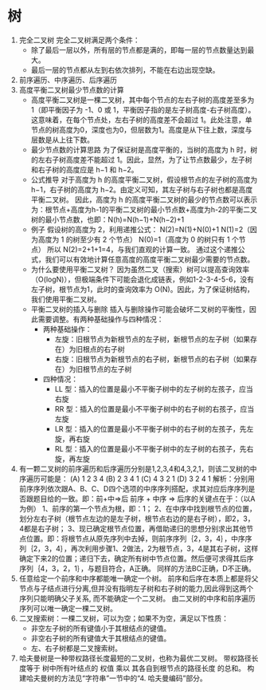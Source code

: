 # 树

1. 完全二叉树
完全二叉树满足两个条件：
    - 除了最后一层以外，所有层的节点都是满的，即每一层的节点数量达到最大。
    - 最后一层的节点都从左到右依次排列，不能在右边出现空缺。
2. 前序遍历、中序遍历、后序遍历
3. 高度平衡二叉树最少节点数的计算
    - 高度平衡二叉树是一棵二叉树，其中每个节点的左右子树的高度差至多为 1（即平衡因子为 -1、0 或 1，平衡因子指的是左子树高度-右子树高度）。这意味着，在每个节点处，左右子树的高度差不会超过 1。此处注意，单节点的树高度为0，深度也为0，但层数为1。高度是从下往上数，深度与层数是从上往下数。
    - 最少节点数的计算思路
    为了保证树是高度平衡的，当树的高度为 h 时，树的左右子树高度差不能超过 1。因此，显然，为了让节点数最少，左子树和右子树的高度应是 h−1 和 h−2。
    - 公式推导
    对于高度为 h 的高度平衡二叉树，假设根节点的左子树的高度为 h−1，右子树的高度为 h−2。由定义可知，其左子树与右子树也都是高度平衡二叉树。
    因此，高度为 h 的高度平衡二叉树的最少的节点数可以表示为：根节点+高度为h-1的平衡二叉树的最小节点数+高度为h-2的平衡二叉树的最小节点数，也即：N(h)=N(h−1)+N(h−2)+1
    - 例子
    假设树的高度为 2，利用递推公式：
    N(2)=N(1)+N(0)+1
    N(1)=2（因为高度为 1 的树至少有 2 个节点）
    N(0)=1（高度为 0 的树只有 1 个节点）
    所以 N(2)=2+1+1=4，与我们直观的计算一致。
    通过这个递推公式，我们可以有效地计算任意高度的高度平衡二叉树最少需要的节点数。
    - 为什么要使用平衡二叉树？
    因为虽然二叉（搜索）树可以提高查询效率（O(logN)），但极端条件下可能会退化成链表，例如1-2-3-4-5-6，没有左子树，根节点为1，此时的查询效率为 O(N)。因此，为了保证树结构，我们使用平衡二叉树。
    - 平衡二叉树的插入与删除
    插入与删除操作可能会破坏二叉树的平衡性，因此需要调整。有两种基础操作与四种情况：
        - 两种基础操作：
            - 左旋：旧根节点为新根节点的左子树，新根节点的左子树（如果存在）为旧根点的右子树
            - 右旋：旧根节点为新根节点的右子树，新根节点的右子树（如果存在）为旧根节点的左子树
        - 四种情况：
            - LL 型：插入的位置是最小不平衡子树中的左子树的左孩子，应当右旋
            - RR 型：插入的位置是最小不平衡子树中的右子树的右孩子，应当左旋
            - LR 型：插入的位置是最小不平衡子树中的右子树的左孩子，先左旋，再右旋
            - RL 型：插入的位置是最小不平衡子树中的左子树的右孩子，先右旋，再左旋
4. 有一颗二叉树的前序遍历和后序遍历分别是1,2,3,4和4,3,2,1，则该二叉树的中序遍历可能是：
(A) 1 2 3 4
(B) 2 3 4 1
(C) 4 3 2 1
(D) 3 2 4 1
解析：分别用前序序列依次跟A、B、C、D四个选项的中序序列搭配，求其对应后序序列是否跟题目给的一致。即：前+中=>后
前序 + 中序 => 后序的关键点在于：（以A为例）
1、前序的第一个节点为根，即：1；
2、在中序中找到根节点的位置，划分左右子树（根节点左边的是左子树，根节点右边的是右子树），即2，3，4都是右子树；
3、现已确定根节点位置，再借助递归的思想分别求出其他节点位置。即：将根节点从原先序列中去掉，则前序序列｛2，3，4｝，中序序列｛2，3，4｝，再次利用步骤1、2做法，2为根节点，3，4是其右子树，这样确定下来2的位置；递归下去，确定所有树中节点位置。然后便可求得其后序序列｛4，3，2，1｝，与题目符合，A正确。
同样的方法BC正确，D不正确。
5. 任意给定一个前序和中序都能唯一确定一个树。
前序和后序在本质上都是将父节点与子结点进行分离,但并没有指明左子树和右子树的能力,因此得到这两个序列只能明确父子关系, 而不能确定一个二叉树。 由二叉树的中序和前序遍历序列可以唯一确定一棵二叉树。
6. 二叉搜索树：一棵二叉树，可以为空；如果不为空，满足以下性质：
    - 非空左子树的所有键值小于其根结点的键值。
    - 非空右子树的所有键值大于其根结点的键值。
    - 左、右子树都是二叉搜索树。
7. 哈夫曼树是一种带权路径长度最短的二叉树，也称为最优二叉树。
带权路径长度等于 树中所有叶结点的 权值 乘以 其各自到根节点的路径长度 的总和。
构建哈夫曼树的方法见“字符串”一节中的“4. 哈夫曼编码”部分。
